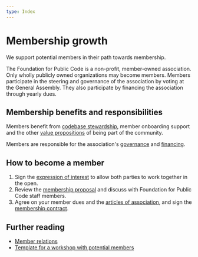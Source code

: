 ```yaml
---
type: Index
---
```


# Membership growth

We support potential members in their path towards membership.

The Foundation for Public Code is a non-profit, member-owned association. Only wholly publicly owned organizations may become members. Members participate in the steering and governance of the association by voting at the General Assembly. They also participate by financing the association through yearly dues.

## Membership benefits and responsibilities

Members benefit from [codebase stewardship](../codebase-stewardship/index.md), member onboarding support and the other [value propositions](../value-and-impact/user-mapping) of being part of the community.

Members are responsible for the association's [governance](../../organization/governance-model.md) and [financing](../../organization/financial-model.md).

## How to become a member

1. Sign the [expression of interest](expression-of-interest.md) to allow both parties to work together in the open.
2. Review the [membership proposal](membership-proposal-template.md) and discuss with Foundation for Public Code staff members.
3. Agree on your member dues and the [articles of association](../../organization/articles-of-association.md), and sign the [membership contract](membership-contract.md).

## Further reading

* [Member relations](https://about.publiccode.net/activities/member-relations)
* [Template for a workshop with potential members](founding-membership-workshop.md)
